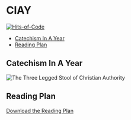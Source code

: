 # CIAY

[![Hits-of-Code](https://hitsofcode.com/github/linusjf/CIAY?branch=main)](https://hitsofcode.com/github/linusjf/CIAY/view?branch=main)

<!-- vim-markdown-toc GFM -->

* [Catechism In A Year](#catechism-in-a-year)
* [Reading Plan](#reading-plan)

<!-- vim-markdown-toc -->
## Catechism In A Year

![The Three Legged Stool of Christian Authority](https://github.com/linusjf/CIAY/blob/main/ThreeLeggedStool.jpg?raw=true)

<!-- vim-markdown-toc -->
## Reading Plan ##

[Download the Reading Plan](https://github.com/linusjf/CIAY/blob/main/The_Catechism_in_a_Year_Reading_Plan.pdf?raw=true)
